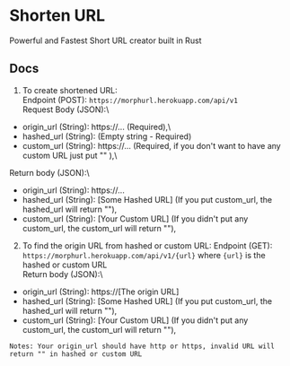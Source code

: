 # Shorten URL
Powerful and Fastest Short URL creator built in Rust

## Docs
1. To create shortened URL:\
Endpoint (POST): `https://morphurl.herokuapp.com/api/v1`\
Request Body (JSON):\
- origin_url (String): https://... (Required),\
- hashed_url (String): (Empty string - Required) 
- custom_url (String): https://... (Required, if you don't want to have any custom URL just put "" ),\

Return body (JSON):\
-  origin_url (String): https://...
-  hashed_url (String): [Some Hashed URL] (If you put custom_url, the hashed_url will return ""),
-  custom_url (String): [Your Custom URL] (If you didn't put any custom_url, the custom_url will return ""),

2. To find the origin URL from hashed or custom URL:
Endpoint (GET): `https://morphurl.herokuapp.com/api/v1/{url}` where `{url}` is the hashed or custom URL\
Return body (JSON):\
-  origin_url (String): https://[The origin URL]
-  hashed_url (String): [Some Hashed URL] (If you put custom_url, the hashed_url will return ""),
-  custom_url (String): [Your Custom URL] (If you didn't put any custom_url, the custom_url will return ""),

`Notes: Your origin_url should have http or https, invalid URL will return "" in hashed or custom URL`

